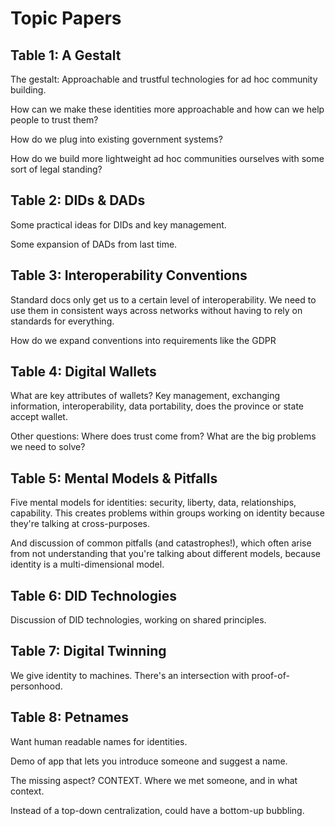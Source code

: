 # Topic Papers

## Table 1: A Gestalt

The gestalt: Approachable and trustful technologies for ad hoc community building.

How can we make these identities more approachable and how can we help people to trust them?

How do we plug into existing government systems?

How do we build more lightweight ad hoc communities ourselves with some sort of legal standing?

## Table 2: DIDs & DADs

Some practical ideas for DIDs and key management.

Some expansion of DADs from last time.

## Table 3: Interoperability Conventions

Standard docs only get us to a certain level of interoperability. We need to use them in consistent ways across networks without having to rely on standards for everything.

How do we expand conventions into requirements like the GDPR

## Table 4: Digital Wallets

What are key attributes of wallets?
Key management, exchanging information, interoperability, data portability, does the province or state accept wallet.

Other questions:
Where does trust come from?
What are the big problems we need to solve?

## Table 5: Mental Models & Pitfalls

Five mental models for identities: security, liberty, data, relationships, capability. This creates problems within groups working on identity because they're talking at cross-purposes.

And discussion of common pitfalls (and catastrophes!), which often arise from not understanding that you're talking about different models, because identity is a multi-dimensional model. 

## Table 6: DID Technologies

Discussion of DID technologies, working on shared principles.


## Table 7: Digital Twinning

We give identity to machines.
There's an intersection with proof-of-personhood.

## Table 8: Petnames

Want human readable names for identities.

Demo of app that lets you introduce someone and suggest a name.

The missing aspect? CONTEXT.
Where we met someone, and in what context.

Instead of a top-down centralization, could have a bottom-up bubbling.

